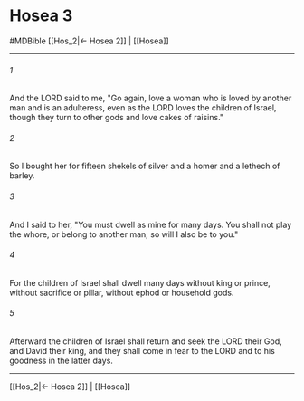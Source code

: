 # Hosea 3
#MDBible
[[Hos_2|← Hosea 2]] | [[Hosea]]

***

###### 1 
And the LORD said to me, "Go again, love a woman who is loved by another man and is an adulteress, even as the LORD loves the children of Israel, though they turn to other gods and love cakes of raisins." 

###### 2 
So I bought her for fifteen shekels of silver and a homer and a lethech of barley. 

###### 3 
And I said to her, "You must dwell as mine for many days. You shall not play the whore, or belong to another man; so will I also be to you." 

###### 4 
For the children of Israel shall dwell many days without king or prince, without sacrifice or pillar, without ephod or household gods. 

###### 5 
Afterward the children of Israel shall return and seek the LORD their God, and David their king, and they shall come in fear to the LORD and to his goodness in the latter days. 

***

[[Hos_2|← Hosea 2]] | [[Hosea]]
